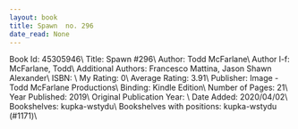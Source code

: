 ```yaml
---
layout: book
title: Spawn  no. 296
date_read: None
---
```


Book Id: 45305946\ 
Title: Spawn #296\ 
Author: Todd McFarlane\ 
Author l-f: McFarlane, Todd\ 
Additional Authors: Francesco Mattina, Jason Shawn Alexander\ 
ISBN: \ 
My Rating: 0\ 
Average Rating: 3.91\ 
Publisher: Image - Todd McFarlane Productions\ 
Binding: Kindle Edition\ 
Number of Pages: 21\ 
Year Published: 2019\ 
Original Publication Year: \ 
Date Added: 2020/04/02\ 
Bookshelves: kupka-wstydu\ 
Bookshelves with positions: kupka-wstydu (#1171)\ 


